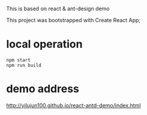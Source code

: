 This is based on react & ant-design demo

This project was bootstrapped with Create React App;

<h1>local operation</h1>
<code>npm start</code><br>
<code>npm run build</code>

<h1>demo address</h1>
<p><a href="http://yilujun100.github.io/react-antd-demo/index.html" target="_blank">http://yilujun100.github.io/react-antd-demo/index.html</a></p>